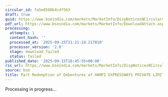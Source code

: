 ```yaml
---
circular_id: fa5e8500b4c4f563
draft: true
guid: https://www.bseindia.com/markets/MarketInfo/DispNoticesNCirculars.aspx?Noticeid={8FBD484B-BA74-42FD-9DA6-CF1CFE24E92C}&noticeno=20250915-75&dt=09/15/2025&icount=75&totcount=81&flag=0
pdf_url: https://www.bseindia.com/markets/MarketInfo/DownloadAttach.aspx?id=20250915-75&attachedId=
processing:
  attempts: 1
  content_hash: ''
  processed_at: '2025-09-15T21:21:14.217010'
  processor_version: '2.0'
  stage: download_failed
  status: failed
published_date: '2025-09-15T16:45:55+00:00'
rss_url: https://www.bseindia.com/markets/MarketInfo/DispNoticesNCirculars.aspx?Noticeid={8FBD484B-BA74-42FD-9DA6-CF1CFE24E92C}&noticeno=20250915-75&dt=09/15/2025&icount=75&totcount=81&flag=0
source: bse
title: Part Redemption of Debentures of HAMPI EXPRESSWAYS PRIVATE LIMITED
---
```


Processing in progress...